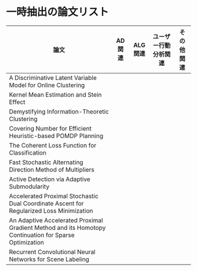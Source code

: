 # 一時抽出の論文リスト


|論文       | AD関連           | ALG関連  |ユーザー行動分析関連  |その他関連|
| ----------|------------------|----------|----------------------|----------|
|A Discriminative Latent Variable Model for Online Clustering|||||
|Kernel Mean Estimation and Stein Effect|||||
|Demystifying Information-Theoretic Clustering|||||
|Covering Number for Efficient Heuristic-based POMDP Planning|||||
|The Coherent Loss Function for Classification|||||
|Fast Stochastic Alternating Direction Method of Multipliers|||||
|Active Detection via Adaptive Submodularity|||||
|Accelerated Proximal Stochastic Dual Coordinate Ascent for Regularized Loss Minimization|||||
|An Adaptive Accelerated Proximal Gradient Method and its Homotopy Continuation for Sparse Optimization|||||
|Recurrent Convolutional Neural Networks for Scene Labeling|||||
